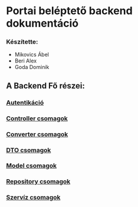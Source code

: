 # Portai beléptető backend dokumentáció
### Készítette:

* Mikovics Ábel
* Beri Alex
* Goda Dominik

## A Backend Fő részei:

### [Autentikáció](authentication.md) <br>

### [Controller csomagok](Controllers.md) <br>

### [Converter csomagok](Converters.md) <br>

### [DTO csomagok](dto.md) <br>

### [Model csomagok](Models.md) <br>

### [Repository csomagok](Repository.md) <br>

### [Szervíz csomagok](Service.md) <br>




